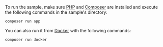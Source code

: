 To run the sample, make sure [PHP](http://php.net/downloads.php) and [Composer](https://getcomposer.org/download/) are installed and execute the following commands in the sample's directory:

```bash
composer run app
```

You can also run it from [Docker](https://www.docker.com) with the following commands:

```bash
composer run docker
```
